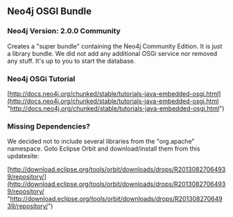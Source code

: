 ## Neo4j OSGI Bundle


### Neo4j Version: 2.0.0 Community

Creates a "super bundle" containing the Neo4j Community Edition. It is just a library bundle. We did not add any additional OSGi service nor removed any stuff. It's up to you to start the database.

### Neo4j OSGi Tutorial ###

[http://docs.neo4j.org/chunked/stable/tutorials-java-embedded-osgi.html](http://docs.neo4j.org/chunked/stable/tutorials-java-embedded-osgi.html "http://docs.neo4j.org/chunked/stable/tutorials-java-embedded-osgi.html")

### Missing Dependencies? ###

We decided not to include several libraries from the "org.apache" namespace. Goto Eclipse Orbit and download/install them from this updatesite:

[http://download.eclipse.org/tools/orbit/downloads/drops/R20130827064939/repository/](http://download.eclipse.org/tools/orbit/downloads/drops/R20130827064939/repository/ "http://download.eclipse.org/tools/orbit/downloads/drops/R20130827064939/repository/")